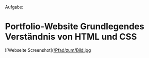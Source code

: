 Aufgabe:

# Portfolio-Website Grundlegendes Verständnis von HTML und CSS
![Webseite Screenshot]([/Pfad/zum/Bild.jpg](https://raw.githubusercontent.com/jk2025jk/neustarter/refs/heads/main/Portfolio/do_not_open_this_website.png)
